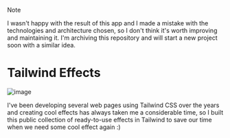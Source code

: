 > [!NOTE]
> I wasn't happy with the result of this app and I made a mistake with the technologies and architecture chosen, so I don't think it's worth improving and maintaining it. I'm archiving this repository and will start a new project soon with a similar idea.

# Tailwind Effects

![image](https://github.com/refusado/tailwind-effects/assets/89546855/4d92b5f2-b1cf-4a2d-b774-217d1517db9e)

I've been developing several web pages using Tailwind CSS over the years and creating cool effects has always taken me a considerable time, so I built this public collection of ready-to-use effects in Tailwind to save our time when we need some cool effect again :)
